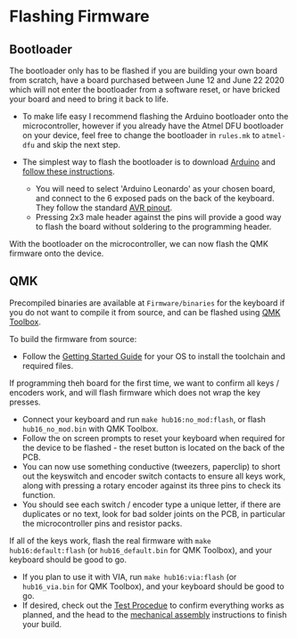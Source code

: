 # Flashing Firmware


## Bootloader
The bootloader only has to be flashed if you are building your own board from scratch, have a board purchased between June 12 and June 22 2020 which will not enter the bootloader from a software reset, or have bricked your board and need to bring it back to life.

* To make life easy I recommend flashing the Arduino bootloader onto the microcontroller, however if you already have the Atmel DFU bootloader on your device, feel free to change the bootloader in `rules.mk` to `atmel-dfu` and skip the next step. 

* The simplest way to flash the bootloader is to download [Arduino](https://www.arduino.cc/en/main/software) and [follow these instructions](https://learn.sparkfun.com/tutorials/installing-an-arduino-bootloader/all).
	* You will need to select 'Arduino Leonardo' as your chosen board, and connect to the 6 exposed pads on the back of the keyboard. They follow the standard [AVR pinout](https://www.olimex.com/Products/AVR/Programmers/AVR-ICSP/resources/AVR-ICSP.gif). 
	* Pressing 2x3 male header against the pins will provide a good way to flash the board without soldering to the programming header.

With the bootloader on the microcontroller, we can now flash the QMK firmware onto the device. 

## QMK
Precompiled binaries are available at `Firmware/binaries` for the keyboard if you do not want to compile it from source, and can be flashed using [QMK Toolbox](https://github.com/qmk/qmk_toolbox).

To build the firmware from source: 

* Follow the [Getting Started Guide](https://docs.qmk.fm/#/newbs_getting_started) for your OS to install the toolchain and required files.

If programming theh board for the first time, we want to confirm all keys / encoders work, and will flash firmware which does not wrap the key presses. 
* Connect your keyboard and run `make hub16:no_mod:flash`, or flash `hub16_no_mod.bin` with QMK Toolbox.
* Follow the on screen prompts to reset your keyboard when required for the device to be flashed - the reset button is located on the back of the PCB. 
* You can now use something conductive (tweezers, paperclip) to short out the keyswitch and encoder switch contacts to ensure all keys work, along with pressing a rotary encoder against its three pins to check its function. 
* You should see each switch / encoder type a unique letter, if there are duplicates or no text, look for bad solder joints on the PCB, in particular the microcontroller pins and resistor packs. 
  
If all of the keys work, flash the real firmware with `make hub16:default:flash` (or `hub16_default.bin` for QMK Toolbox), and your keyboard should be good to go. 
* If you plan to use it with VIA, run `make hub16:via:flash` (or `hub16_via.bin` for QMK Toolbox), and your keyboard should be good to go. 
* If desired, check out the [Test Procedue](test-procedure.md) to confirm everything works as planned, and the head to the [mechanical assembly](Documents/enclosure-manufacturing.md) instructions to finish your build.
